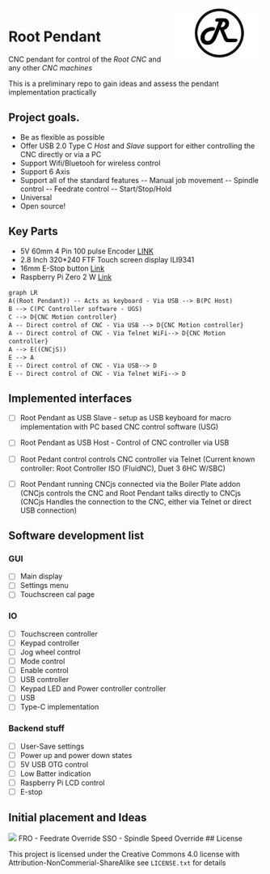 
<img align="right" width=175 src="https://github.com/RootCNC/Root-Pendant/blob/main/Media/R_Logo.png" />

# Root Pendant
CNC pendant for control of the *Root CNC* and any other *CNC machines*

This is a preliminary repo to gain ideas and assess the pendant implementation practically 

## Project goals.
- Be as flexible as possible
- Offer USB 2.0 Type C *Host* and *Slave* support for either controlling the CNC directly or via a PC 
- Support Wifi/Bluetooh for wireless control
- Support 6 Axis
- Support all of the standard features
-- Manual job movement
-- Spindle control
-- Feedrate control
-- Start/Stop/Hold
- Universal 
- Open source!

## Key Parts
- 5V 60mm 4 Pin 100 pulse Encoder [LINK](https://s.click.aliexpress.com/e/_9yPgMw)
- 2.8 Inch 320*240 FTF Touch screen display ILI9341 
- 16mm E-Stop button [Link](https://s.click.aliexpress.com/e/_A71fQ2)
- Raspberry Pi Zero 2 W [Link](https://www.raspberrypi.com/products/raspberry-pi-zero-2-w/)

```mermaid
graph LR
A((Root Pendant)) -- Acts as keyboard - Via USB --> B(PC Host)
B --> C(PC Controller software - UGS)
C --> D{CNC Motion controller}
A -- Direct control of CNC - Via USB --> D{CNC Motion controller}
A -- Direct control of CNC - Via Telnet WiFi--> D{CNC Motion controller}
A --> E((CNCjS))
E --> A
E -- Direct control of CNC - Via USB--> D
E -- Direct control of CNC - Via Telnet WiFi--> D
`````

 

## Implemented interfaces

- [ ] Root Pendant as USB Slave - setup as USB keyboard for macro implementation with PC based CNC control software (USG)
- [ ] Root Pendant as USB Host - Control of CNC controller via USB
- [ ] Root Pedant control controls CNC controller via Telnet (Current known controller: Root Controller ISO (FluidNC),  Duet 3 6HC W/SBC)
- [ ] Root Pendant running CNCjs connected via the Boiler Plate addon (CNCjs controls the CNC and Root Pendant talks directly to CNCjs (CNCjs Handles the connection to the CNC, either via Telnet or direct USB connection)

 

## Software development list

### GUI
- [ ] Main display
- [ ] Settings menu
- [ ] Touchscreen cal page

### IO
- [ ] Touchscreen controller
- [ ] Keypad controller
- [ ] Jog wheel control
- [ ] Mode control
- [ ] Enable control
- [ ] USB controller
- [ ] Keypad LED and Power controller controller
- [ ] USB
- [ ]  Type-C implementation

### Backend stuff
- [ ] User-Save settings
- [ ] Power up and power down states
- [ ] 5V USB OTG control
- [ ] Low Batter indication
- [ ] Raspberry Pi LCD control
- [ ] E-stop

## Initial placement and Ideas
<img width=400 src="https://github.com/RootCNC/Root-Pendant/blob/main/Media/OutlinePlan.PNG" />
FRO - Feedrate Override
SSO - Spindle Speed Override
## License

This project is licensed under the Creative Commons 4.0 license with 
Attribution-NonCommerial-ShareAlike see `LICENSE.txt` for details




